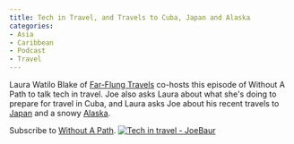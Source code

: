 ```yaml
---
title: Tech in Travel, and Travels to Cuba, Japan and Alaska
categories:
- Asia
- Caribbean
- Podcast
- Travel
---
```


Laura Watilo Blake of [Far-Flung Travels](http://farflungtravels.com/) co-hosts this episode of Without A Path to talk tech in travel. Joe also asks Laura about what she's doing to prepare for travel in Cuba, and Laura asks Joe about his recent travels to [Japan](https://withoutapath.com/category/travel/international/asia/japan/) and a snowy [Alaska](https://withoutapath.com/category/travel/north-america/united-states/alaska/).

Subscribe to [Without A Path](https://itunes.apple.com/us/podcast/without-a-path/id1037475413?l=es&mt=2).<!-- more -->
[![Tech in travel - JoeBaur](https://withoutapath.com/wp-content/uploads/2016/02/Tech-in-travel-JoeBaur-200x300.png)](https://withoutapath.com/wp-content/uploads/2016/02/Tech-in-travel-JoeBaur.png)

